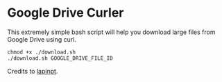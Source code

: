 # Google Drive Curler

This extremely simple bash script will help you download large files from Google Drive using curl.

```
chmod +x ./download.sh
./download.sh GOOGLE_DRIVE_FILE_ID
```

Credits to [lapinpt](https://stackoverflow.com/a/38937732).
